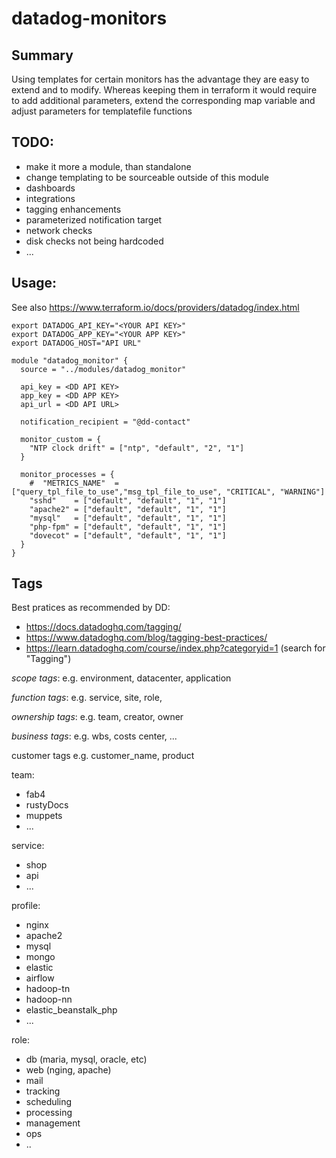 
# datadog-monitors

## Summary

Using templates for certain monitors has the advantage they are easy to extend and to modify. 
Whereas keeping them in terraform it would require to add  additional parameters, extend the corresponding map variable and adjust parameters for templatefile functions  


## TODO:
- make it more a module, than standalone
- change templating to be sourceable outside of this module
- dashboards
- integrations
- tagging enhancements
- parameterized notification target 
- network checks
- disk checks not being hardcoded
- ...


## Usage:
See also https://www.terraform.io/docs/providers/datadog/index.html

```
export DATADOG_API_KEY="<YOUR API KEY>"
export DATADOG_APP_KEY="<YOUR APP KEY>"
export DATADOG_HOST="API URL"
```


```
module "datadog_monitor" {
  source = "../modules/datadog_monitor"

  api_key = <DD API KEY>
  app_key = <DD APP KEY>
  api_url = <DD API URL>

  notification_recipient = "@dd-contact"

  monitor_custom = {
    "NTP clock drift" = ["ntp", "default", "2", "1"]
  }

  monitor_processes = {
    #  "METRICS_NAME"  = ["query_tpl_file_to_use","msg_tpl_file_to_use", "CRITICAL", "WARNING"]
    "sshd"    = ["default", "default", "1", "1"]
    "apache2" = ["default", "default", "1", "1"]
    "mysql"   = ["default", "default", "1", "1"]
    "php-fpm" = ["default", "default", "1", "1"]
    "dovecot" = ["default", "default", "1", "1"]
  }
}
```

## Tags

Best pratices as recommended by DD:
- https://docs.datadoghq.com/tagging/
- https://www.datadoghq.com/blog/tagging-best-practices/
- https://learn.datadoghq.com/course/index.php?categoryid=1 (search for "Tagging")

_scope tags_: e.g. environment, datacenter, application

_function tags_: e.g. service, site, role, 

_ownership tags_: e.g. team, creator, owner

_business tags_: e.g. wbs, costs center, ...


customer tags
e.g. customer_name, product


team:
- fab4
- rustyDocs
- muppets
- ...


service:
- shop
- api
- ...


profile:
- nginx
- apache2
- mysql
- mongo
- elastic
- airflow
- hadoop-tn
- hadoop-nn
- elastic_beanstalk_php
- ...


role:
- db (maria, mysql, oracle, etc)
- web (nging, apache)
- mail
- tracking
- scheduling
- processing
- management
- ops
- ..